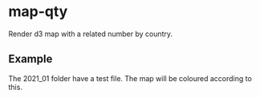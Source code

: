 # map-qty
Render d3 map with a related number by country.

## Example
The 2021_01 folder have a test file. The map will be coloured according to this.


